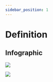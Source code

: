 ```yaml
---
sidebar_position: 1
---
```


# Definition

## **Infographic**

![](/img/MNG-PRO-CRE-01/Codifiers-Project-Type.png)

![](/img/MNG-PRO-CRE-01/Codifiers-Project-State.png)
